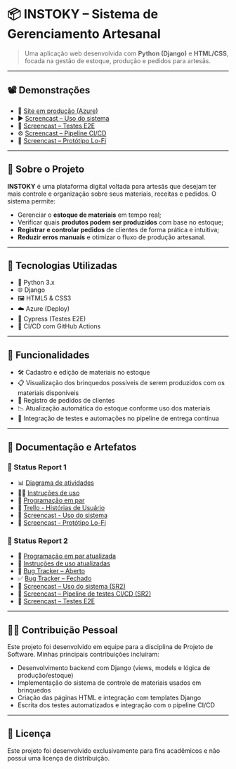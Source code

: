 # 📦 INSTOKY – Sistema de Gerenciamento Artesanal

> Uma aplicação web desenvolvida com **Python (Django)** e **HTML/CSS**, focada na gestão de estoque, produção e pedidos para artesãs.

---

## 📽️ Demonstrações

- 🔗 [Site em produção (Azure)](https://djangodeploy-d5cub5dmdwgxa4e9.brazilsouth-01.azurewebsites.net)
- ▶️ [Screencast – Uso do sistema](https://youtu.be/0-bZMzM-L-Y)
- 🧪 [Screencast – Testes E2E](https://youtu.be/y0isWfQsxF0)
- ⚙️ [Screencast – Pipeline CI/CD](https://youtu.be/bKgBUu7CYkQ)
- 🎨 [Screencast – Protótipo Lo-Fi](https://youtu.be/uBusY2mXmgk?feature=shared)

---

## 🧠 Sobre o Projeto

**INSTOKY** é uma plataforma digital voltada para artesãs que desejam ter mais controle e organização sobre seus materiais, receitas e pedidos. O sistema permite:

- Gerenciar o **estoque de materiais** em tempo real;
- Verificar quais **produtos podem ser produzidos** com base no estoque;
- **Registrar e controlar pedidos** de clientes de forma prática e intuitiva;
- **Reduzir erros manuais** e otimizar o fluxo de produção artesanal.

---

## 🚀 Tecnologias Utilizadas

- 🐍 Python 3.x
- 🌐 Django
- 🖼️ HTML5 & CSS3
- ☁️ Azure (Deploy)
- 🧪 Cypress (Testes E2E)
- 🧰 CI/CD com GitHub Actions

---

## 📝 Funcionalidades

- 🛠️ Cadastro e edição de materiais no estoque
- 📋 Visualização dos brinquedos possíveis de serem produzidos com os materiais disponíveis
- 🧾 Registro de pedidos de clientes
- 📉 Atualização automática do estoque conforme uso dos materiais
- 🔄 Integração de testes e automações no pipeline de entrega contínua

---

## 📄 Documentação e Artefatos

### 🧾 Status Report 1
- 📊 [Diagrama de atividades](https://github.com/pedroguswander/projeto_2/blob/3865d9f579056284682641b6a34467a5467648cb/UML_G17.jpg)
- 🧑‍🏫 [Instruções de uso](https://docs.google.com/document/d/1_2K0o1LP1sweup26paLkoGUYxsEdehawgt9dbDO3Y80/edit?usp=sharing)
- 🤝 [Programação em par](https://docs.google.com/document/d/1u5mceD4fiH91HC_gPHEjvZ7Q35DYXtrxSPeo2snKbt4/edit?usp=sharing)
- 📌 [Trello - Histórias de Usuário](https://trello.com/invite/b/673a7e526457c46c0c9fbe9f/ATTIde7e4798bb0fc2b4e51dbd8c96c72034910BDE6B/projeto-2-grupo-17)
- 🎥 [Screencast - Uso do sistema](https://youtu.be/0-bZMzM-L-Y)
- 🎥 [Screencast - Protótipo Lo-Fi](https://youtu.be/uBusY2mXmgk?feature=shared)

### 🧾 Status Report 2
- 📌 [Programação em par atualizada](https://docs.google.com/document/d/1hbPkFaOfWY0Vu7cfOAuuuBQd6cPRaoAsXX0tzQoUSII/edit?usp=sharing)
- 🔄 [Instruções de uso atualizadas](https://docs.google.com/document/d/1_2K0o1LP1sweup26paLkoGUYxsEdehawgt9dbDO3Y80/edit?usp=sharing)
- 🐞 [Bug Tracker – Aberto](https://github.com/pedroguswander/projeto_2/blob/main/Bug%20Tracker%20-%20Aberto.png)
- ✅ [Bug Tracker – Fechado](https://github.com/pedroguswander/projeto_2/blob/main/Bug%20Tracker%20-%20Fechado.png)
- 🎥 [Screencast – Uso do sistema (SR2)](https://youtu.be/n4D3p_RBOII)
- 🎥 [Screencast – Pipeline de testes CI/CD (SR2)](https://youtu.be/bKgBUu7CYkQ)
- 🎥 [Screencast – Testes E2E](https://youtu.be/y0isWfQsxF0)

---

## 👨‍💻 Contribuição Pessoal

Este projeto foi desenvolvido em equipe para a disciplina de Projeto de Software. Minhas principais contribuições incluíram:

- Desenvolvimento backend com Django (views, models e lógica de produção/estoque)
- Implementação do sistema de controle de materiais usados em brinquedos
- Criação das páginas HTML e integração com templates Django
- Escrita dos testes automatizados e integração com o pipeline CI/CD

---

## 📜 Licença

Este projeto foi desenvolvido exclusivamente para fins acadêmicos e não possui uma licença de distribuição.


